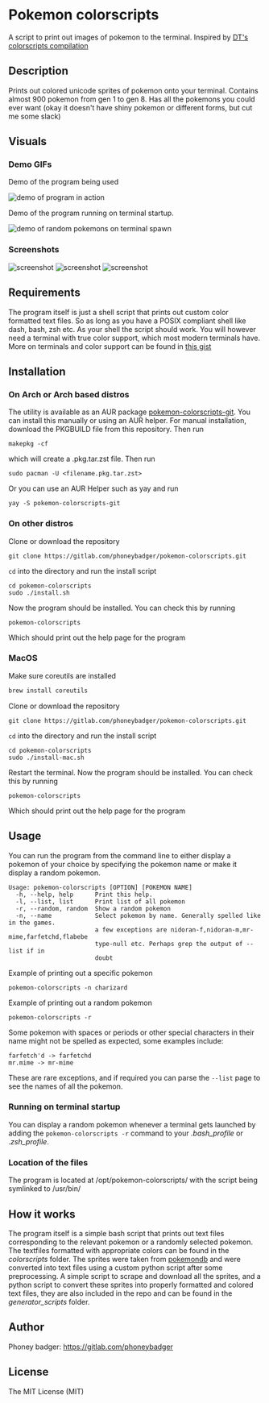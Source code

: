# Pokemon colorscripts

A script to print out images of pokemon to the terminal. Inspired by
[DT's colorscripts compilation](https://gitlab.com/dwt1/shell-color-scripts)

## Description
Prints out colored unicode sprites of pokemon onto your terminal. Contains
almost 900 pokemon from gen 1 to gen 8. Has all the pokemons you could ever want
(okay it doesn't have shiny pokemon or different forms, but cut me some slack)

## Visuals
### Demo GIFs
Demo of the program being used

![demo of program in action](./demo_images/colorscript-demo.gif)

Demo of the program running on terminal startup.

![demo of random pokemons on terminal spawn](./demo_images/poke_demo.gif)

### Screenshots
![screenshot](./demo_images/demo_1.png)
![screenshot](./demo_images/demo_2.png)
![screenshot](./demo_images/demo_3.png)

## Requirements
The program itself is just a shell script that prints out custom color formatted
text files. So as long as you have a POSIX compliant shell like dash, bash, zsh etc.
As your shell the script should work.
You will however need a terminal with true color support, which most
modern terminals have. More on terminals and color support can be found in
[this gist](https://gist.github.com/XVilka/8346728)

## Installation

### On Arch or Arch based distros
The utility is available as an AUR package
[pokemon-colorscripts-git](https://aur.archlinux.org/packages/pokemon-colorscripts-git).
You can install this manually or using an AUR helper. For manual installation,
download the PKGBUILD file from this repository. Then run
```
makepkg -cf
```
which will create a .pkg.tar.zst file. Then run
```
sudo pacman -U <filename.pkg.tar.zst>
```

Or you can use an AUR Helper such as yay and run
```
yay -S pokemon-colorscripts-git
```

### On other distros
Clone or download the repository
```
git clone https://gitlab.com/phoneybadger/pokemon-colorscripts.git
```
`cd` into the directory and run the install script
```
cd pokemon-colorscripts
sudo ./install.sh
```
Now the program should be installed. You can check this by running
```
pokemon-colorscripts
```
Which should print out the help page for the program

### MacOS

Make sure coreutils are installed
```sh
brew install coreutils
```

Clone or download the repository
```
git clone https://gitlab.com/phoneybadger/pokemon-colorscripts.git
```
`cd` into the directory and run the install script
```
cd pokemon-colorscripts
sudo ./install-mac.sh
```

Restart the terminal.
Now the program should be installed. You can check this by running
```
pokemon-colorscripts
```
Which should print out the help page for the program

## Usage
You can run the program from the command line to either display a pokemon of your
choice by specifying the pokemon name or make it display a random pokemon.
```
Usage: pokemon-colorscripts [OPTION] [POKEMON NAME]
  -h, --help, help    	Print this help.
  -l, --list, list    	Print list of all pokemon
  -r, --random, random	Show a random pokemon
  -n, --name          	Select pokemon by name. Generally spelled like in the games.
                        a few exceptions are nidoran-f,nidoran-m,mr-mime,farfetchd,flabebe
                        type-null etc. Perhaps grep the output of --list if in
                        doubt
```

Example of printing out a specific pokemon
```
pokemon-colorscripts -n charizard
```
Example of printing out a random pokemon
```
pokemon-colorscripts -r
```
Some pokemon with spaces or periods or other special characters in their name
might not be spelled as expected, some examples include:
```
farfetch'd -> farfetchd
mr.mime -> mr-mime
```
These are rare exceptions, and if required you can parse the `--list` page to see
the names of all the pokemon.

### Running on terminal startup
You can display a random pokemon whenever a terminal gets launched by adding
the `pokemon-colorscripts -r` command to your *.bash_profile* or .*zsh_profile*.

### Location of the files
The program is located at /opt/pokemon-colorscripts/ with the script being symlinked to /usr/bin/

## How it works
The program itself is a simple bash script that prints out text files corresponding
to the relevant pokemon or a randomly selected pokemon. The textfiles formatted with
appropriate colors can be found in the *colorscripts* folder. The sprites
were taken from [pokemondb](https://pokemondb.net/sprites) and were converted into text
files using a custom python script after some preprocessing. A simple script to
scrape and download all the sprites, and a python script to convert these sprites into properly formatted and colored
text files, they are also included in the repo and can be found in the *generator_scripts* folder.

## Author
Phoney badger:
https://gitlab.com/phoneybadger

## License
The MIT License (MIT)


